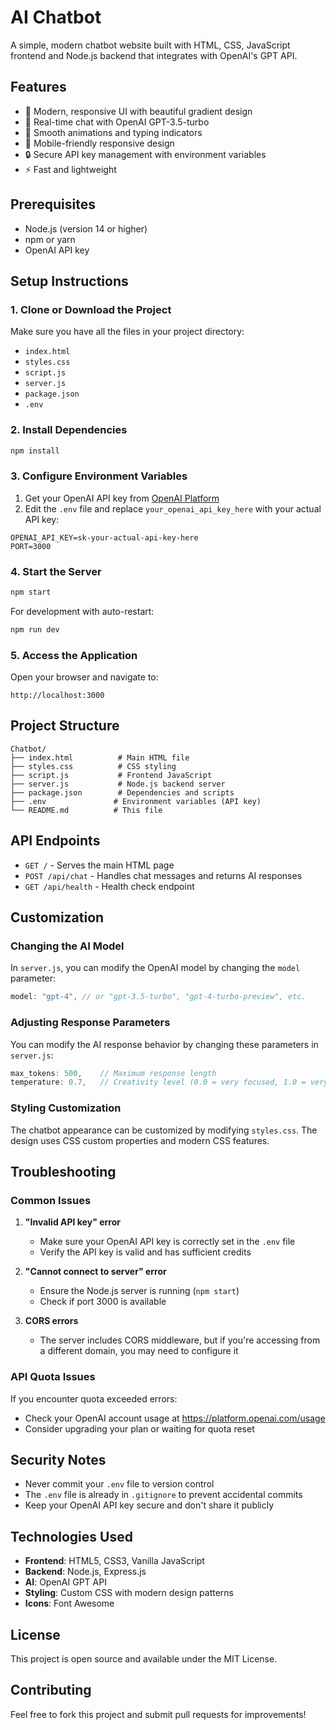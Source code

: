 # AI Chatbot

A simple, modern chatbot website built with HTML, CSS, JavaScript frontend and Node.js backend that integrates with OpenAI's GPT API.

## Features

- 🎨 Modern, responsive UI with beautiful gradient design
- 🤖 Real-time chat with OpenAI GPT-3.5-turbo
- 💬 Smooth animations and typing indicators
- 📱 Mobile-friendly responsive design
- 🔒 Secure API key management with environment variables
- ⚡ Fast and lightweight

## Prerequisites

- Node.js (version 14 or higher)
- npm or yarn
- OpenAI API key

## Setup Instructions

### 1. Clone or Download the Project

Make sure you have all the files in your project directory:
- `index.html`
- `styles.css`
- `script.js`
- `server.js`
- `package.json`
- `.env`

### 2. Install Dependencies

```bash
npm install
```

### 3. Configure Environment Variables

1. Get your OpenAI API key from [OpenAI Platform](https://platform.openai.com/api-keys)
2. Edit the `.env` file and replace `your_openai_api_key_here` with your actual API key:

```env
OPENAI_API_KEY=sk-your-actual-api-key-here
PORT=3000
```

### 4. Start the Server

```bash
npm start
```

For development with auto-restart:
```bash
npm run dev
```

### 5. Access the Application

Open your browser and navigate to:
```
http://localhost:3000
```

## Project Structure

```
Chatbot/
├── index.html          # Main HTML file
├── styles.css          # CSS styling
├── script.js           # Frontend JavaScript
├── server.js           # Node.js backend server
├── package.json        # Dependencies and scripts
├── .env               # Environment variables (API key)
└── README.md          # This file
```

## API Endpoints

- `GET /` - Serves the main HTML page
- `POST /api/chat` - Handles chat messages and returns AI responses
- `GET /api/health` - Health check endpoint

## Customization

### Changing the AI Model

In `server.js`, you can modify the OpenAI model by changing the `model` parameter:

```javascript
model: "gpt-4", // or "gpt-3.5-turbo", "gpt-4-turbo-preview", etc.
```

### Adjusting Response Parameters

You can modify the AI response behavior by changing these parameters in `server.js`:

```javascript
max_tokens: 500,    // Maximum response length
temperature: 0.7,   // Creativity level (0.0 = very focused, 1.0 = very creative)
```

### Styling Customization

The chatbot appearance can be customized by modifying `styles.css`. The design uses CSS custom properties and modern CSS features.

## Troubleshooting

### Common Issues

1. **"Invalid API key" error**
   - Make sure your OpenAI API key is correctly set in the `.env` file
   - Verify the API key is valid and has sufficient credits

2. **"Cannot connect to server" error**
   - Ensure the Node.js server is running (`npm start`)
   - Check if port 3000 is available

3. **CORS errors**
   - The server includes CORS middleware, but if you're accessing from a different domain, you may need to configure it

### API Quota Issues

If you encounter quota exceeded errors:
- Check your OpenAI account usage at https://platform.openai.com/usage
- Consider upgrading your plan or waiting for quota reset

## Security Notes

- Never commit your `.env` file to version control
- The `.env` file is already in `.gitignore` to prevent accidental commits
- Keep your OpenAI API key secure and don't share it publicly

## Technologies Used

- **Frontend**: HTML5, CSS3, Vanilla JavaScript
- **Backend**: Node.js, Express.js
- **AI**: OpenAI GPT API
- **Styling**: Custom CSS with modern design patterns
- **Icons**: Font Awesome

## License

This project is open source and available under the MIT License.

## Contributing

Feel free to fork this project and submit pull requests for improvements! 